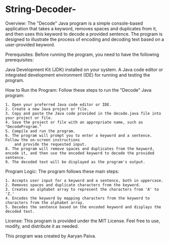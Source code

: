 # String-Decoder-

Overview:
The "Decode" Java program is a simple console-based application that takes a keyword, 
removes spaces and duplicates from it, and then uses this keyword to decode a provided sentence.
The program is designed to illustrate the process of encoding and decoding text based on a user-provided keyword.

Prerequisites:
Before running the program, you need to have the following prerequisites:

Java Development Kit (JDK) installed on your system.
A Java code editor or integrated development environment (IDE) for running and testing the program.

How to Run the Program:
Follow these steps to run the "Decode" Java program:

    1. Open your preferred Java code editor or IDE.
    2. Create a new Java project or file.
    3. Copy and paste the Java code provided in the decode.java file into your project or file.
    4. Save the project or file with an appropriate name, such as "DecodeProgram."
    5. Compile and run the program.
    6. The program will prompt you to enter a keyword and a sentence. Follow the on-screen instructions
        and provide the requested input.
    8. The program will remove spaces and duplicates from the keyword, encode it, and then use the encoded keyword to decode the provided sentence.
    9. The decoded text will be displayed as the program's output.

Program Logic:
The program follows these main steps:

    1. Accepts user input for a keyword and a sentence, both in uppercase.
    2. Removes spaces and duplicate characters from the keyword.
    3. Creates an alphabet array to represent the characters from 'A' to 'Z.'
    4. Encodes the keyword by mapping characters from the keyword to characters from the alphabet array.
    5. Decodes the sentence based on the encoded keyword and displays the decoded text.

License:
This program is provided under the MIT License. Feel free to use, modify, and distribute it as needed.

This program was created by Aaryan Paiva.


